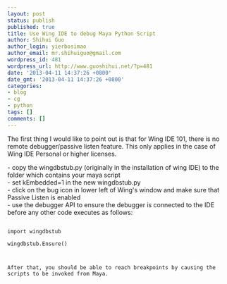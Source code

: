 ```yaml
---
layout: post
status: publish
published: true
title: Use Wing IDE to debug Maya Python Script
author: Shihui Guo
author_login: yierbosimao
author_email: mr.shihuiguo@gmail.com
wordpress_id: 481
wordpress_url: http://www.guoshihui.net/?p=481
date: '2013-04-11 14:37:26 +0800'
date_gmt: '2013-04-11 14:37:26 +0800'
categories:
- blog
- cg
- python
tags: []
comments: []
---
```

<p>The first thing I would like to point out is that for Wing IDE 101, there is no remote debugger/passive listen feature. This only applies in the case of Wing IDE Personal or higher licenses.</p>
<p>- copy the wingdbstub.py (originally in the installation of wing IDE) to the folder which contains your maya script<br />
- set kEmbedded=1 in the new wingdbstub.py<br />
- click on the bug icon in lower left of Wing's window and make sure that Passive Listen is enabled<br />
- use the debugger API to ensure the debugger is connected to the IDE before any other code executes as follows:<br />
<code><br />
import wingdbstub<br />
wingdbstub.Ensure()</p>
<p>After that, you should be able to reach breakpoints by causing the scripts to be invoked from Maya.</p>
